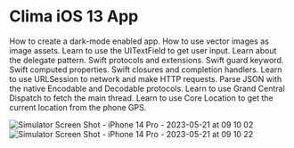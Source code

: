 # Clima iOS 13 App

How to create a dark-mode enabled app.
How to use vector images as image assets.
Learn to use the UITextField to get user input.
Learn about the delegate pattern.
Swift protocols and extensions.
Swift guard keyword.
Swift computed properties.
Swift closures and completion handlers.
Learn to use URLSession to network and make HTTP requests.
Parse JSON with the native Encodable and Decodable protocols.
Learn to use Grand Central Dispatch to fetch the main thread.
Learn to use Core Location to get the current location from the phone GPS.

![Simulator Screen Shot - iPhone 14 Pro - 2023-05-21 at 09 10 02](https://github.com/dericsadrs/iOS-Udemy-Course/assets/105538170/6bfc8ae1-fce4-4ceb-a9a0-945f6216ac1a)
![Simulator Screen Shot - iPhone 14 Pro - 2023-05-21 at 09 10 22](https://github.com/dericsadrs/iOS-Udemy-Course/assets/105538170/deb90790-9611-42d3-bd65-31d6e16b5c71)
